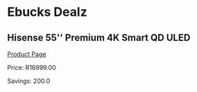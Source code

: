 
# Ebucks Dealz
## Hisense 55'' Premium 4K Smart QD ULED
[Product Page](https://www.ebucks.com/web/shop/productSelected.do?prodId=1040094465&catId=363628796)

Price: R16999.00

Savings: 200.0


	